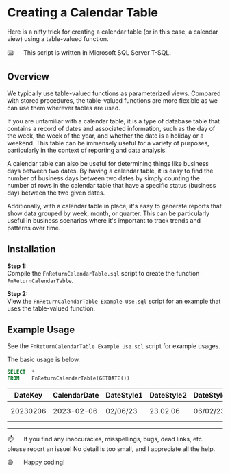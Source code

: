 # Creating a Calendar Table

Here is a nifty trick for creating a calendar table (or in this case, a calendar view) using a table-valued function.

⌨️&nbsp;&nbsp;&nbsp;&nbsp;&nbsp;&nbsp;This script is written in Microsoft SQL Server T-SQL.

## Overview

We typically use table-valued functions as parameterized views. Compared with stored procedures, the table-valued functions are more flexible as we can use them wherever tables are used.

If you are unfamiliar with a calendar table, it is a type of database table that contains a record of dates and associated information, such as the day of the week, the week of the year, and whether the date is a holiday or a weekend. This table can be immensely useful for a variety of purposes, particularly in the context of reporting and data analysis.

A calendar table can also be useful for determining things like business days between two dates. By having a calendar table, it is easy to find the number of business days between two dates by simply counting the number of rows in the calendar table that have a specific status (business day) between the two given dates.

Additionally, with a calendar table in place, it's easy to generate reports that show data grouped by week, month, or quarter. This can be particularly useful in business scenarios where it's important to track trends and patterns over time.

## Installation

**Step 1:**  
Compile the `FnReturnCalendarTable.sql` script to create the function `FnReturnCalendarTable`.  

**Step 2:**  
View the `FnReturnCalendarTable Example Use.sql` script for an example that uses the table-valued function.


## Example Usage    

See the `FnReturnCalendarTable Example Use.sql` script for example usages.

The basic usage is below.

```sql
SELECT  *
FROM    FnReturnCalendarTable(GETDATE())
```

| DateKey  | CalendarDate | DateStyle1 | DateStyle2 | DateStyle3 | DateStyle4 | DateStyle5 | DateStyle6 | DateStyle7 | DateStyle10 | DateStyle11 | DateStyle12 | DateStyle23 | DateStyle101 | DateStyle102 | DateStyle103 | DateStyle104 | DateStyle105 | DateStyle106 | DateStyle107 | DateStyle110 | DateStyle111 | DateStyle112 | CalendarMonth | CalendarDay | CalendarYear | CalendarWeek | CalendarQuarter | FirstDayOfQuarter | LastDayOfQuarter | MonthLongName | MonthShortName | MonthOfQuarter | FirstDayOfMonth | LastDayOfMonth | WeekOfMonth | WeekOfQuarter | DayOfWeekName | DayOfWeekNameShort | DayOfWeekNumber | IsWeekday | DayOfQuarter | DayOfMonth | GovtFiscalYear | GovtFiscalYearStartDate | GovtFiscalYearEndDate | GovtFiscalQuarter | GovtFiscalMonth | GovtFiscalDay | ISOYear | ISOWeekNumber |
|----------|--------------|------------|------------|------------|------------|------------|------------|------------|-------------|-------------|-------------|-------------|--------------|--------------|--------------|--------------|--------------|--------------|--------------|--------------|--------------|--------------|---------------|-------------|--------------|--------------|-----------------|-------------------|------------------|---------------|----------------|----------------|-----------------|----------------|-------------|---------------|---------------|--------------------|-----------------|-----------|--------------|------------|----------------|-------------------------|-----------------------|-------------------|-----------------|---------------|---------|---------------|
| 20230206 | 2023-02-06   | 02/06/23   | 23.02.06   | 06/02/23   | 06.02.23   | 06-02-23   | 06 Feb 23  | Feb 06, 23 | 02-06-23    | 23/02/06    | 230206      | 2023-02-06  | 02/06/2023   | 2023.02.06   | 06/02/2023   | 06.02.2023   | 06-02-2023   | 06 Feb 2023  | Feb 06, 2023 | 02-06-2023   | 2023/02/06   | 20230206     | 2             | 37          | 2023         | 6            | 1               | 2023-01-01        | 2023-03-31       | February      | Feb            | 2              | 2023-02-01      | 2023-02-28     | 2           | 6             | Monday        | Mon                | 2               | 1         | 37           | 6          | 2023           | 2022-10-01              | 2023-09-30            | 2                 | 5               | 129           | 2023    | 6             |

--------------------------------------------------------------

:mailbox:&nbsp;&nbsp;&nbsp;&nbsp;&nbsp;&nbsp;If you find any inaccuracies, misspellings, bugs, dead links, etc. please report an issue!  No detail is too small, and I appreciate all the help.

:smile:&nbsp;&nbsp;&nbsp;&nbsp;&nbsp;&nbsp;Happy coding!

